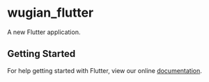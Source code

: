 # wugian_flutter

A new Flutter application.

## Getting Started

For help getting started with Flutter, view our online
[documentation](https://flutter.io/).
